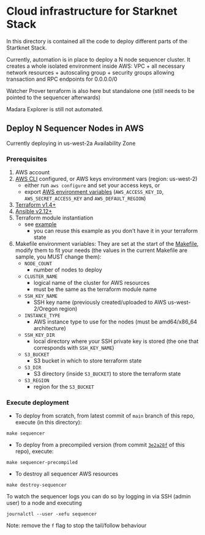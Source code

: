 # Cloud infrastructure for Starknet Stack

In this directory is contained all the code to deploy different parts of the Startknet Stack.

Currently, automation is in place to deploy a N node sequencer cluster. It creates a whole isolated environment inside AWS: VPC + all necessary network resources + autoscaling group + security groups allowing transaction and RPC endpoints for 0.0.0.0/0

Watcher Prover terraform is also here but standalone one (still needs to be pointed to the sequencer afterwards)

Madara Explorer is still not automated.

## Deploy N Sequencer Nodes in AWS

Currently deploying in us-west-2a Availability Zone

### Prerequisites

1. AWS account
2. [AWS CLI](https://docs.aws.amazon.com/cli/latest/userguide/getting-started-install.html) configured, or AWS keys environment vars (region: us-west-2)
    * either run `aws configure` and set your access keys, or
    * export [AWS environment variables](https://docs.aws.amazon.com/cli/latest/userguide/cli-configure-envvars.html) (`AWS_ACCESS_KEY_ID`, `AWS_SECRET_ACCESS_KEY` and `AWS_DEFAULT_REGION`)
3. [Terraform v1.4+](https://developer.hashicorp.com/terraform/tutorials/aws-get-started/install-cli)
4. [Ansible v2.12+](https://docs.ansible.com/ansible/latest/installation_guide/intro_installation.html)
5. Terraform module instantiation
    * see [example](./terraform/example_sequencer_nodes/main.tf#L10-L27)
      * you can reuse this example as you don't have it in your terraform state
6. Makefile environment variables: They are set at the start of the [Makefile](./Makefile), modify them to fit your needs (the values in the current Makefile are sample, you MUST change them):
    * `NODE_COUNT`
      * number of nodes to deploy
    * `CLUSTER_NAME`
      * logical name of the cluster for AWS resources
      * must be the same as the terraform module name
    * `SSH_KEY_NAME`
      * SSH key name (previously created/uploaded to AWS us-west-2/Oregon region)
    * `INSTANCE_TYPE`
      * AWS instance type to use for the nodes (must be amd64/x86_64 architecture)
    * `SSH_KEY_DIR`
      * local directory where your SSH private key is stored (the one that corresponds with `SSH_KEY_NAME`)
    * `S3_BUCKET`
      * S3 bucket in which to store terraform state
    * `S3_DIR`
      * S3 directory (inside `S3_BUCKET`) to store the terraform state
    * `S3_REGION`
      * region for the `S3_BUCKET`

### Execute deployment

* To deploy from scratch, from latest commit of `main` branch of this repo, execute (in this directory):

```shell
make sequencer
```

* To deploy from a precompiled version (from commit [`3e2a28f`](https://github.com/lambdaclass/starknet_stack/tree/3e2a28f/sequencer) of this repo), execute:

```shell
make sequencer-precompiled
```

* To destroy all sequencer AWS resources

```shell
make destroy-sequencer
```

To watch the sequencer logs you can do so by logging in via SSH (admin user) to a node and executing

```shell
journalctl --user -xefu sequencer
```

Note: remove the `f` flag to stop the tail/follow behaviour

